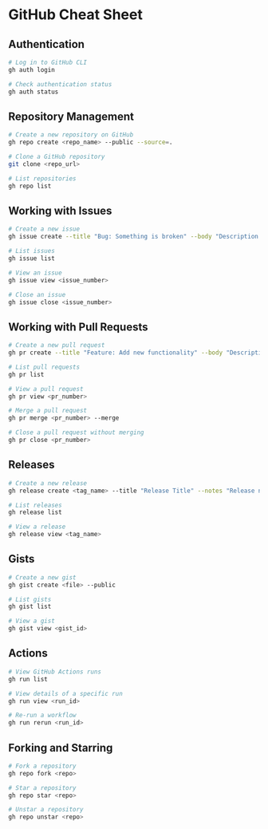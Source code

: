 # GitHub Cheat Sheet

## Authentication
```sh
# Log in to GitHub CLI
gh auth login

# Check authentication status
gh auth status
```

## Repository Management
```sh
# Create a new repository on GitHub
gh repo create <repo_name> --public --source=.

# Clone a GitHub repository
git clone <repo_url>

# List repositories
gh repo list
```

## Working with Issues
```sh
# Create a new issue
gh issue create --title "Bug: Something is broken" --body "Description of the issue"

# List issues
gh issue list

# View an issue
gh issue view <issue_number>

# Close an issue
gh issue close <issue_number>
```

## Working with Pull Requests
```sh
# Create a new pull request
gh pr create --title "Feature: Add new functionality" --body "Description of changes"

# List pull requests
gh pr list

# View a pull request
gh pr view <pr_number>

# Merge a pull request
gh pr merge <pr_number> --merge

# Close a pull request without merging
gh pr close <pr_number>
```

## Releases
```sh
# Create a new release
gh release create <tag_name> --title "Release Title" --notes "Release notes here"

# List releases
gh release list

# View a release
gh release view <tag_name>
```

## Gists
```sh
# Create a new gist
gh gist create <file> --public

# List gists
gh gist list

# View a gist
gh gist view <gist_id>
```

## Actions
```sh
# View GitHub Actions runs
gh run list

# View details of a specific run
gh run view <run_id>

# Re-run a workflow
gh run rerun <run_id>
```

## Forking and Starring
```sh
# Fork a repository
gh repo fork <repo>

# Star a repository
gh repo star <repo>

# Unstar a repository
gh repo unstar <repo>